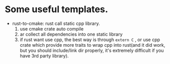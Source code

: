 # Some useful templates.
- rust-to-cmake: rust call static cpp library.
  1. use cmake crate auto compile 
  2. ar collect all dependencies into one static library 
  3. if rust want use cpp, the best way is through ``extern C`` , or use cpp crate which provide more traits to wrap cpp into rust(and it did work, but you should include/link dir properly, it's extremely difficult if you have 3rd party library).


